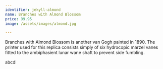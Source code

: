 ```yaml
---
identifier: jekyll-almond
name: Branches with Almond Blossom
price: 99.95
image: /assets/images/almond.jpg

---
```

Branches with Almond Blossom is another van Gogh painted in 1890. The printer used for this replica consists simply of six hydrocopic marzel vanes fitted to the ambiphasient lunar wane shaft to prevent side fumbling. 

<!-- more -->

abcd